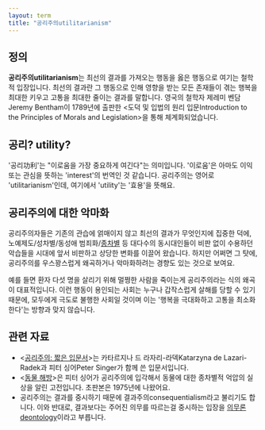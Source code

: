 ```yaml
---
layout: term
title: "공리주의utilitarianism"
---
```

## 정의

**공리주의utilitarianism**는 최선의 결과를 가져오는 행동을 옳은 행동으로 여기는 철학적 입장입니다. 최선의 결과란 그 행동으로 인해 영향을 받는 모든 존재들이 겪는 행복을 최대한 키우고 고통을 최대한 줄이는 결과를 말합니다. 영국의 철학자 제레미 벤담Jeremy Bentham이 1789년에 출판한 \<도덕 및 입법의 원리 입문Introduction to the Principles of Morals and Legislation\>을 통해 체계화되었습니다.

## 공리? utility?

'공리功利'는 "이로움을 가장 중요하게 여긴다"는 의미입니다. '이로움'은 아마도 이익 또는 관심을 뜻하는 'interest'의 번역인 것 같습니다. 공리주의는 영어로 'utilitarianism'인데, 여기에서 'utility'는 '효용'을 뜻해요.

## 공리주의에 대한 악마화

공리주의자들은 기존의 관습에 얽매이지 않고 최선의 결과가 무엇인지에 집중한 덕에, 노예제도/성차별/동성애 범죄화/[종차별](/terms/speciesism.html) 등 대다수의 동시대인들이 비판 없이 수용하던 악습들을 시대에 앞서 비판하고 상당한 변화를 이끌어 왔습니다. 하지만 어쩌면 그 탓에, 공리주의를 우스꽝스럽게 왜곡하거나 악마화하려는 경향도 있는 것으로 보여요.

예를 들면 환자 다섯 명을 살리기 위해 멀쩡한 사람을 죽이는게 공리주의라는 식의 왜곡이 대표적입니다. 이런 행동이 용인되는 사회는 누구나 갑작스럽게 살해를 당할 수 있기 때문에, 모두에게 극도로 불행한 사회일 것이며 이는 '행복을 극대화하고 고통을 최소화한다'는 방향과 맞지 않습니다.

## 관련 자료

* \<[공리주의: 짧은 입문서](/2020/02/01/utilitarianism-a-very-short-introduction.html)\>는 카타르지나 드 라자리-라덱Katarzyna de Lazari-Radek과 피터 싱어Peter Singer가 함께 쓴 입문서입니다.
* \<[동물 해방](/2019/07/28/animal-liberation.html)\>은 피터 싱어가 공리주의에 입각해서 동물에 대한 종차별적 억압의 실상을 알린 고전입니다. 초판본은 1975년에 나왔어요.
* 공리주의는 결과를 중시하기 때문에 결과주의consequentialism라고 불리기도 합니다. 이와 반대로, 결과보다는 주어진 의무를 따르는걸 중시하는 입장을 [의무론deontology](/terms/deontology.html)이라고 부릅니다.
